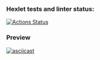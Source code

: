 ### Hexlet tests and linter status:
[![Actions Status](https://github.com/Soawnjaja/frontend-project-46/actions/workflows/hexlet-check.yml/badge.svg)](https://github.com/Soawnjaja/frontend-project-46/actions)
### Preview 
[![asciicast](https://asciinema.org/a/aTHTTYN3EYIoKmgb72jblr2rl.svg)](https://asciinema.org/a/aTHTTYN3EYIoKmgb72jblr2rl)
